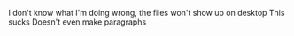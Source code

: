 I don't know what I'm doing wrong, the files won't show up on desktop
This sucks
Doesn't even make paragraphs
